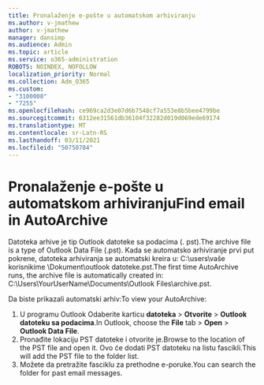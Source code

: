 ```yaml
---
title: Pronalaženje e-pošte u automatskom arhiviranju
ms.author: v-jmathew
author: v-jmathew
manager: dansimp
ms.audience: Admin
ms.topic: article
ms.service: o365-administration
ROBOTS: NOINDEX, NOFOLLOW
localization_priority: Normal
ms.collection: Adm_O365
ms.custom:
- "3100008"
- "7255"
ms.openlocfilehash: ce969ca2d3e07d6b7548cf7a553e8b5bee4799be
ms.sourcegitcommit: 6312ee31561db36104f32282d019d069ede69174
ms.translationtype: MT
ms.contentlocale: sr-Latn-RS
ms.lasthandoff: 03/11/2021
ms.locfileid: "50750784"
---
```

# <a name="find-email-in-autoarchive"></a><span data-ttu-id="da62b-102">Pronalaženje e-pošte u automatskom arhiviranju</span><span class="sxs-lookup"><span data-stu-id="da62b-102">Find email in AutoArchive</span></span>

<span data-ttu-id="da62b-103">Datoteka arhive je tip Outlook datoteke sa podacima (. pst).</span><span class="sxs-lookup"><span data-stu-id="da62b-103">The archive file is a type of Outlook Data File (.pst).</span></span> <span data-ttu-id="da62b-104">Kada se automatsko arhiviranje prvi put pokrene, datoteka arhiviranja se automatski kreira u: C:\users\vaše korisnikime \Dokument\outlook datoteke.pst.</span><span class="sxs-lookup"><span data-stu-id="da62b-104">The first time AutoArchive runs, the archive file is automatically created in: C:\Users\YourUserName\Documents\Outlook Files\archive.pst.</span></span>

<span data-ttu-id="da62b-105">Da biste prikazali automatski arhiv:</span><span class="sxs-lookup"><span data-stu-id="da62b-105">To view your AutoArchive:</span></span>

1. <span data-ttu-id="da62b-106">U programu Outlook Odaberite karticu **datoteka** > **Otvorite**  >  **Outlook datoteku sa podacima**.</span><span class="sxs-lookup"><span data-stu-id="da62b-106">In Outlook, choose the **File** tab > **Open** > **Outlook Data File**.</span></span>
2. <span data-ttu-id="da62b-107">Pronađite lokaciju PST datoteke i otvorite je.</span><span class="sxs-lookup"><span data-stu-id="da62b-107">Browse to the location of the PST file and open it.</span></span> <span data-ttu-id="da62b-108">Ovo će dodati PST datoteku na listu fascikli.</span><span class="sxs-lookup"><span data-stu-id="da62b-108">This will add the PST file to the folder list.</span></span>
3. <span data-ttu-id="da62b-109">Možete da pretražite fasciklu za prethodne e-poruke.</span><span class="sxs-lookup"><span data-stu-id="da62b-109">You can search the folder for past email messages.</span></span>
